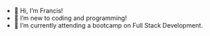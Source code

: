 - 👋 Hi, I’m Francis!
- 👀 I’m new to coding and programming!
- 🌱 I’m currently attending a bootcamp on Full Stack Development. 


<!---
atsfranc/atsfranc is a ✨ special ✨ repository because its `README.md` (this file) appears on your GitHub profile.
You can click the Preview link to take a look at your changes.
--->
